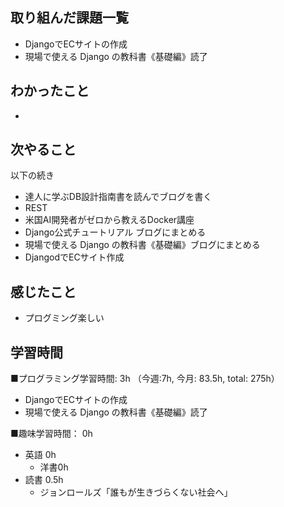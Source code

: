 ## 取り組んだ課題一覧
- DjangoでECサイトの作成
- 現場で使える Django の教科書《基礎編》読了

## わかったこと
- 

## 次やること
以下の続き
- 達人に学ぶDB設計指南書を読んでブログを書く
- REST
- 米国AI開発者がゼロから教えるDocker講座
- Django公式チュートリアル ブログにまとめる
- 現場で使える Django の教科書《基礎編》ブログにまとめる
- DjangodでECサイト作成

## 感じたこと
- プログミング楽しい

## 学習時間
■プログラミング学習時間: 3h （今週:7h, 今月: 83.5h, total: 275h）
- DjangoでECサイトの作成
- 現場で使える Django の教科書《基礎編》読了

■趣味学習時間： 0h
- 英語 0h
  - 洋書0h
- 読書 0.5h
  - ジョンロールズ「誰もが生きづらくない社会へ」

